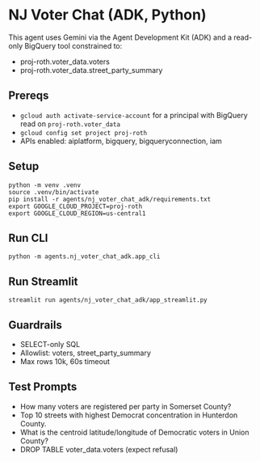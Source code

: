 # NJ Voter Chat (ADK, Python)

This agent uses Gemini via the Agent Development Kit (ADK) and a read-only BigQuery tool constrained to:
- proj-roth.voter_data.voters
- proj-roth.voter_data.street_party_summary

## Prereqs
- `gcloud auth activate-service-account` for a principal with BigQuery read on `proj-roth.voter_data`
- `gcloud config set project proj-roth`
- APIs enabled: aiplatform, bigquery, bigqueryconnection, iam

## Setup
```
python -m venv .venv
source .venv/bin/activate
pip install -r agents/nj_voter_chat_adk/requirements.txt
export GOOGLE_CLOUD_PROJECT=proj-roth
export GOOGLE_CLOUD_REGION=us-central1
```

## Run CLI
```
python -m agents.nj_voter_chat_adk.app_cli
```

## Run Streamlit
```
streamlit run agents/nj_voter_chat_adk/app_streamlit.py
```

## Guardrails
- SELECT-only SQL
- Allowlist: voters, street_party_summary
- Max rows 10k, 60s timeout

## Test Prompts
- How many voters are registered per party in Somerset County?
- Top 10 streets with highest Democrat concentration in Hunterdon County.
- What is the centroid latitude/longitude of Democratic voters in Union County?
- DROP TABLE voter_data.voters (expect refusal)
